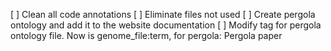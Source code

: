 [ ] Clean all code annotations
[ ] Eliminate files not used
[ ] Create pergola ontology and add it to the website documentation
[ ] Modify tag for pergola ontology file. Now is genome_file:term, for pergola: Pergola paper